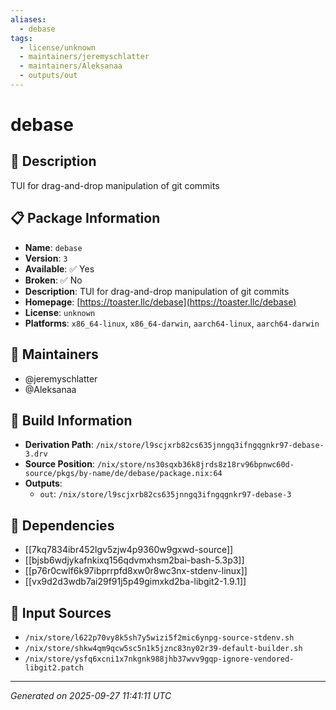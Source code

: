 ```yaml
---
aliases:
  - debase
tags:
  - license/unknown
  - maintainers/jeremyschlatter
  - maintainers/Aleksanaa
  - outputs/out
---
```


# debase

## 📝 Description

TUI for drag-and-drop manipulation of git commits

## 📋 Package Information

- **Name**: `debase`
- **Version**: `3`
- **Available**: ✅ Yes
- **Broken**: ✅ No
- **Description**: TUI for drag-and-drop manipulation of git commits
- **Homepage**: [https://toaster.llc/debase](https://toaster.llc/debase)
- **License**: `unknown`
- **Platforms**: `x86_64-linux`, `x86_64-darwin`, `aarch64-linux`, `aarch64-darwin`
## 👥 Maintainers

- @jeremyschlatter
- @Aleksanaa


## 🔧 Build Information

- **Derivation Path**: `/nix/store/l9scjxrb82cs635jnngq3ifngqgnkr97-debase-3.drv`
- **Source Position**: `/nix/store/ns30sqxb36k8jrds8z18rv96bpnwc60d-source/pkgs/by-name/de/debase/package.nix:64`
- **Outputs**:
  - `out`:  `/nix/store/l9scjxrb82cs635jnngq3ifngqgnkr97-debase-3`

## 🔗 Dependencies

- [[7kq7834ibr452lgv5zjw4p9360w9gxwd-source]]
- [[bjsb6wdjykafnkixq156qdvmxhsm2bai-bash-5.3p3]]
- [[p76r0cwlf6k97ibprrpfd8xw0r8wc3nx-stdenv-linux]]
- [[vx9d2d3wdb7ai29f91j5p49gimxkd2ba-libgit2-1.9.1]]

## 📁 Input Sources

- `/nix/store/l622p70vy8k5sh7y5wizi5f2mic6ynpg-source-stdenv.sh`
- `/nix/store/shkw4qm9qcw5sc5n1k5jznc83ny02r39-default-builder.sh`
- `/nix/store/ysfq6xcni1x7nkgnk988jhb37wvv9gqp-ignore-vendored-libgit2.patch`

---
*Generated on 2025-09-27 11:41:11 UTC*
